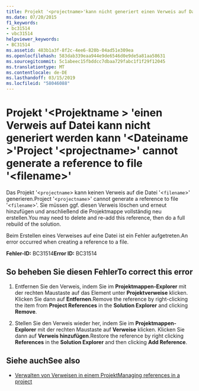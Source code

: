 ```yaml
---
title: Projekt '<projectname>'kann nicht generiert einen Verweis auf Datei'<filename>'
ms.date: 07/20/2015
f1_keywords:
- bc31514
- vbc31514
helpviewer_keywords:
- BC31514
ms.assetid: 483b1a3f-8f2c-4ee6-820b-04ad51e309ea
ms.openlocfilehash: 583dab339eaa944e9de6546d0e9de5a81aa58631
ms.sourcegitcommit: 5c1abeec15fbddcc7dbaa729fabc1f1f29f12045
ms.translationtype: MT
ms.contentlocale: de-DE
ms.lasthandoff: 03/15/2019
ms.locfileid: "58046088"
---
```

# <a name="project-projectname-cannot-generate-a-reference-to-file-filename"></a><span data-ttu-id="05acb-102">Projekt '\<Projektname > 'einen Verweis auf Datei kann nicht generiert werden kann '\<Dateiname >'</span><span class="sxs-lookup"><span data-stu-id="05acb-102">Project '\<projectname>' cannot generate a reference to file '\<filename>'</span></span>
<span data-ttu-id="05acb-103">Das Projekt '<`projectname`> kann keinen Verweis auf die Datei '<`filename`>' generieren.</span><span class="sxs-lookup"><span data-stu-id="05acb-103">Project '<`projectname`>' cannot generate a reference to file '<`filename`>'.</span></span> <span data-ttu-id="05acb-104">Sie müssen ggf. diesen Verweis löschen und erneut hinzufügen und anschließend die Projektmappe vollständig neu erstellen.</span><span class="sxs-lookup"><span data-stu-id="05acb-104">You may need to delete and re-add this reference, then do a full rebuild of the solution.</span></span>  
  
 <span data-ttu-id="05acb-105">Beim Erstellen eines Verweises auf eine Datei ist ein Fehler aufgetreten.</span><span class="sxs-lookup"><span data-stu-id="05acb-105">An error occurred when creating a reference to a file.</span></span>  
  
 <span data-ttu-id="05acb-106">**Fehler-ID:** BC31514</span><span class="sxs-lookup"><span data-stu-id="05acb-106">**Error ID:** BC31514</span></span>  
  
## <a name="to-correct-this-error"></a><span data-ttu-id="05acb-107">So beheben Sie diesen Fehler</span><span class="sxs-lookup"><span data-stu-id="05acb-107">To correct this error</span></span>  
  
1.  <span data-ttu-id="05acb-108">Entfernen Sie den Verweis, indem Sie im **Projektmappen-Explorer** mit der rechten Maustaste auf das Element unter **Projektverweise** klicken. Klicken Sie dann auf **Entfernen**.</span><span class="sxs-lookup"><span data-stu-id="05acb-108">Remove the reference by right-clicking the item from **Project References** in the **Solution Explorer** and clicking **Remove**.</span></span>  
  
2.  <span data-ttu-id="05acb-109">Stellen Sie den Verweis wieder her, indem Sie im **Projektmappen-Explorer** mit der rechten Maustaste auf **Verweise** klicken. Klicken Sie dann auf **Verweis hinzufügen**.</span><span class="sxs-lookup"><span data-stu-id="05acb-109">Restore the reference by right clicking **References** in the **Solution Explorer** and then clicking **Add Reference**.</span></span>  
  
## <a name="see-also"></a><span data-ttu-id="05acb-110">Siehe auch</span><span class="sxs-lookup"><span data-stu-id="05acb-110">See also</span></span>

- [<span data-ttu-id="05acb-111">Verwalten von Verweisen in einem Projekt</span><span class="sxs-lookup"><span data-stu-id="05acb-111">Managing references in a project</span></span>](/visualstudio/ide/managing-references-in-a-project)
